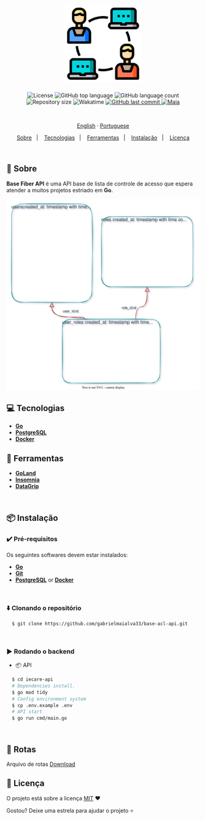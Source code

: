 <h1 align="center">
  <img src=".github/assets/acl.png" height="200" alt="acl">
</h1>

<p align="center">
  <img src="https://img.shields.io/github/license/gabrielmaialva33/iecare-api?color=00b8d3?style=flat&logo=appveyor" alt="License" />
  <img src="https://img.shields.io/github/languages/top/gabrielmaialva33/iecare-api?style=flat&logo=appveyor" alt="GitHub top language" >
  <img src="https://img.shields.io/github/languages/count/gabrielmaialva33/iecare-api?style=flat&logo=appveyor" alt="GitHub language count" >
  <img src="https://img.shields.io/github/repo-size/gabrielmaialva33/iecare-api?style=flat&logo=appveyor" alt="Repository size" >
  <img src="https://wakatime.com/badge/user/e61842d0-c588-4586-96a3-f0448a434be4/project/c4df4417-ef3b-4723-b2db-f40d8b003871.svg?style=flat&logo=appveyor" alt="Wakatime" >
  <a href="https://github.com/gabrielmaialva33/iecare-api/commits/master">
    <img src="https://img.shields.io/github/last-commit/gabrielmaialva33/iecare-api?style=flat&logo=appveyor" alt="GitHub last commit" >
    <img src="https://img.shields.io/badge/made%20by-Maia-15c3d6?style=flat&logo=appveyor" alt="Maia" >  
  </a>
</p>

<br>

<p align="center">
    <a href="README.md">English</a>
    ·
    <a href="README-pt.md">Portuguese</a>
</p>

<p align="center">
  <a href="#bookmark-about">Sobre</a>&nbsp;&nbsp;&nbsp;|&nbsp;&nbsp;&nbsp;
  <a href="#computer-technologies">Tecnologias</a>&nbsp;&nbsp;&nbsp;|&nbsp;&nbsp;&nbsp;
  <a href="#wrench-tools">Ferramentas</a>&nbsp;&nbsp;&nbsp;|&nbsp;&nbsp;&nbsp;
  <a href="#package-installation">Instalação</a>&nbsp;&nbsp;&nbsp;|&nbsp;&nbsp;&nbsp;
  <a href="#memo-license">Licença</a>
</p>

<br>

## :bookmark: Sobre

**Base Fiber API** é uma API base de lista de controle de acesso que espera atender a muitos projetos estriado em **Go**.

<kbd>
  <img src=".github/assets/schema.svg" alt="schema">
</kbd>

<br>

## :computer: Tecnologias

- **[Go](https://go.dev/)**
- **[PostgreSQL](https://www.postgresql.org/)**
- **[Docker](https://www.docker.com/)**
  <br>

## :wrench: Ferramentas

- **[GoLand](https://www.jetbrains.com/goland/)**
- **[Insomnia](https://insomnia.rest/)**
- **[DataGrip](https://www.jetbrains.com/datagrip/)**

<br>

## :package: Instalação

### :heavy_check_mark: **Pré-requisitos**

Os seguintes softwares devem estar instalados:

- **[Go](https://go.dev/dl/)**
- **[Git](https://git-scm.com/)**
- **[PostgreSQL](https://www.postgresql.org/download/)** or **[Docker](https://www.docker.com/get-started/)**

<br>

### :arrow_down: **Clonando o repositório**

```sh
  $ git clone https://github.com/gabrielmaialva33/base-acl-api.git
```

<br>

### :arrow_forward: **Rodando o backend**

- :package: API

```sh
  $ cd iecare-api
  # Dependencies install.
  $ go mod tidy
  # Config environment system
  $ cp .env.example .env
  # API start
  $ go run cmd/main.go
```

<br>

## :twisted_rightwards_arrows: Rotas

Arquivo de rotas [Download](https://raw.githubusercontent.com/gabrielmaialva33/iecare-api/master/.github/assets/Insomnia.zip)

## :memo: Licença

O projeto está sobre a licença [MIT](./LICENSE) ❤️

Gostou? Deixe uma estrela para ajudar o projeto ⭐
